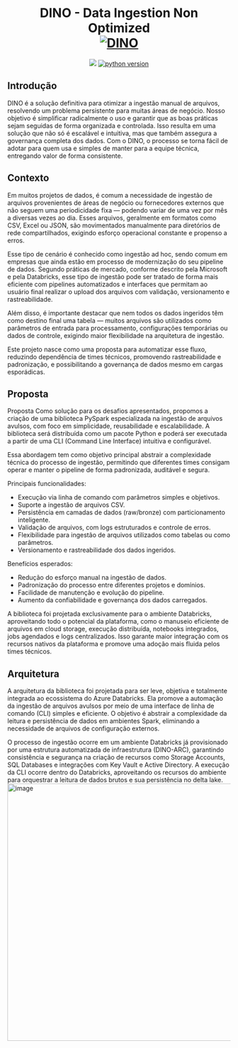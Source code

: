 <div align="center">
  <h1 align="center">
    DINO - Data Ingestion Non Optimized
    <br />
    <a href="">
      <img src="https://github.com/user-attachments/assets/98def47f-e7d9-46c5-8347-96ddd6addd8c" alt="DINO">
    </a>
  </h1>

</div>

<p align="center">
  <a href="#status" alt="Estado do Projeto"><img src="http://img.shields.io/static/v1?label=STATUS&message=EM%20DESENVOLVIMENTO&color=GREEN&style=flat" /></a>
  <a href=""><img src="https://img.shields.io/badge/python-3.12.6-green" alt="python version"></a>
</p>

## Introdução

DINO é a solução definitiva para otimizar a ingestão manual de arquivos, resolvendo um problema persistente para muitas áreas de negócio. Nosso objetivo é simplificar radicalmente o uso e garantir que as boas práticas sejam seguidas de forma organizada e controlada. Isso resulta em uma solução que não só é escalável e intuitiva, mas que também assegura a governança completa dos dados. Com o DINO, o processo se torna fácil de adotar para quem usa e simples de manter para a equipe técnica, entregando valor de forma consistente.


## Contexto

Em muitos projetos de dados, é comum a necessidade de ingestão de arquivos provenientes de áreas de negócio ou fornecedores externos que não seguem uma periodicidade fixa — podendo variar de uma vez por mês a diversas vezes ao dia. Esses arquivos, geralmente em formatos como CSV, Excel ou JSON, são movimentados manualmente para diretórios de rede compartilhados, exigindo esforço operacional constante e propenso a erros.

Esse tipo de cenário é conhecido como ingestão ad hoc, sendo comum em empresas que ainda estão em processo de modernização do seu pipeline de dados. Segundo práticas de mercado, conforme descrito pela Microsoft e pela Databricks, esse tipo de ingestão pode ser tratado de forma mais eficiente com pipelines automatizados e interfaces que permitam ao usuário final realizar o upload dos arquivos com validação, versionamento e rastreabilidade.

Além disso, é importante destacar que nem todos os dados ingeridos têm como destino final uma tabela — muitos arquivos são utilizados como parâmetros de entrada para processamento, configurações temporárias ou dados de controle, exigindo maior flexibilidade na arquitetura de ingestão.

Este projeto nasce como uma proposta para automatizar esse fluxo, reduzindo dependência de times técnicos, promovendo rastreabilidade e padronização, e possibilitando a governança de dados mesmo em cargas esporádicas.


## Proposta

Proposta
Como solução para os desafios apresentados, propomos a criação de uma biblioteca PySpark especializada na ingestão de arquivos avulsos, com foco em simplicidade, reusabilidade e escalabilidade. A biblioteca será distribuída como um pacote Python e poderá ser executada a partir de uma CLI (Command Line Interface) intuitiva e configurável.

Essa abordagem tem como objetivo principal abstrair a complexidade técnica do processo de ingestão, permitindo que diferentes times consigam operar e manter o pipeline de forma padronizada, auditável e segura.

Principais funcionalidades:
- Execução via linha de comando com parâmetros simples e objetivos.
- Suporte a ingestão de arquivos CSV.
- Persistência em camadas de dados (raw/bronze) com particionamento inteligente.
- Validação de arquivos, com logs estruturados e controle de erros.
- Flexibilidade para ingestão de arquivos utilizados como tabelas ou como parâmetros.
- Versionamento e rastreabilidade dos dados ingeridos.

Benefícios esperados:
- Redução do esforço manual na ingestão de dados.
- Padronização do processo entre diferentes projetos e domínios.
- Facilidade de manutenção e evolução do pipeline.
- Aumento da confiabilidade e governança dos dados carregados.

A biblioteca foi projetada exclusivamente para o ambiente Databricks, aproveitando todo o potencial da plataforma, como o manuseio eficiente de arquivos em cloud storage, execução distribuída, notebooks integrados, jobs agendados e logs centralizados. Isso garante maior integração com os recursos nativos da plataforma e promove uma adoção mais fluida pelos times técnicos.


## Arquitetura
A arquitetura da biblioteca foi projetada para ser leve, objetiva e totalmente integrada ao ecossistema do Azure Databricks. Ela promove a automação da ingestão de arquivos avulsos por meio de uma interface de linha de comando (CLI) simples e eficiente. O objetivo é abstrair a complexidade da leitura e persistência de dados em ambientes Spark, eliminando a necessidade de arquivos de configuração externos.

O processo de ingestão ocorre em um ambiente Databricks já provisionado por uma estrutura automatizada de infraestrutura (DINO-ARC), garantindo consistência e segurança na criação de recursos como Storage Accounts, SQL Databases e integrações com Key Vault e Active Directory. A execução da CLI ocorre dentro do Databricks, aproveitando os recursos do ambiente para orquestrar a leitura de dados brutos e sua persistência no delta lake.
<img width="1204" height="581" alt="image" src="https://github.com/user-attachments/assets/f648b409-888b-422e-8ad6-26aaecab61ec" />


